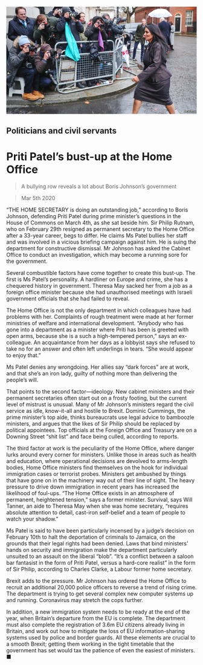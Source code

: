 ![](./images/20200307_BRP001_0.jpg)

## Politicians and civil servants

# Priti Patel’s bust-up at the Home Office

> A bullying row reveals a lot about Boris Johnson’s government

> Mar 5th 2020

“THE HOME SECRETARY is doing an outstanding job,” according to Boris Johnson, defending Priti Patel during prime minister’s questions in the House of Commons on March 4th, as she sat beside him. Sir Philip Rutnam, who on February 29th resigned as permanent secretary to the Home Office after a 33-year career, begs to differ. He claims Ms Patel bullies her staff and was involved in a vicious briefing campaign against him. He is suing the department for constructive dismissal. Mr Johnson has asked the Cabinet Office to conduct an investigation, which may become a running sore for the government.

Several combustible factors have come together to create this bust-up. The first is Ms Patel’s personality. A hardliner on Europe and crime, she has a chequered history in government. Theresa May sacked her from a job as a foreign office minister because she had unauthorised meetings with Israeli government officials that she had failed to reveal.

The Home Office is not the only department in which colleagues have had problems with her. Complaints of rough treatment were made at her former ministries of welfare and international development. “Anybody who has gone into a department as a minister where Priti has been is greeted with open arms, because she is a such a high-tempered person,” says an ex-colleague. An acquaintance from her days as a lobbyist says she refused to take no for an answer and often left underlings in tears. “She would appear to enjoy that.”

Ms Patel denies any wrongdoing. Her allies say “dark forces” are at work, and that she’s an iron lady, guilty of nothing more than delivering the people’s will.

That points to the second factor—ideology. New cabinet ministers and their permanent secretaries often start out on a frosty footing, but the current level of mistrust is unusual. Many of Mr Johnson’s ministers regard the civil service as idle, know-it-all and hostile to Brexit. Dominic Cummings, the prime minister’s top aide, thinks bureaucrats use legal advice to bamboozle ministers, and argues that the likes of Sir Philip should be replaced by political appointees. Top officials at the Foreign Office and Treasury are on a Downing Street “shit list” and face being culled, according to reports.

The third factor at work is the peculiarity of the Home Office, where danger lurks around every corner for ministers. Unlike those in areas such as health and education, where operational decisions are devolved to arms-length bodies, Home Office ministers find themselves on the hook for individual immigration cases or terrorist probes. Ministers get ambushed by things that have gone on in the machinery way out of their line of sight. The heavy pressure to drive down immigration in recent years has increased the likelihood of foul-ups. “The Home Office exists in an atmosphere of permanent, heightened tension,” says a former minister. Survival, says Will Tanner, an aide to Theresa May when she was home secretary, “requires absolute attention to detail, cast-iron self-belief and a team of people to watch your shadow.”

Ms Patel is said to have been particularly incensed by a judge’s decision on February 10th to halt the deportation of criminals to Jamaica, on the grounds that their legal rights had been denied. Laws that bind ministers’ hands on security and immigration make the department particularly unsuited to an assault on the liberal “blob”. “It’s a conflict between a saloon bar fantasist in the form of Priti Patel, versus a hard-core realist” in the form of Sir Philip, according to Charles Clarke, a Labour former home secretary.

Brexit adds to the pressure. Mr Johnson has ordered the Home Office to recruit an additional 20,000 police officers to reverse a trend of rising crime. The department is trying to get several complex new computer systems up and running. Coronavirus may stretch the cops further.

In addition, a new immigration system needs to be ready at the end of the year, when Britain’s departure from the EU is complete. The department must also complete the registration of 3.6m EU citizens already living in Britain, and work out how to mitigate the loss of EU information-sharing systems used by police and border guards. All these elements are crucial to a smooth Brexit; getting them working in the tight timetable that the government has set would tax the patience of even the easiest of ministers. ■